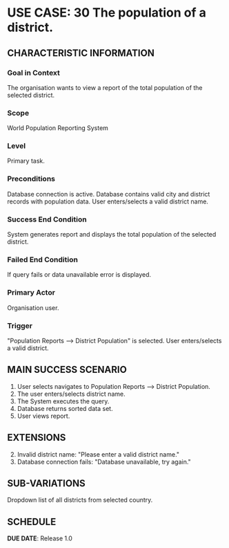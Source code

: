 # USE CASE: 30 The population of a district.

## CHARACTERISTIC INFORMATION

### Goal in Context

The organisation wants to view a report of the total population of the selected district.

### Scope

World Population Reporting System

### Level

Primary task.

### Preconditions

Database connection is active.
Database contains valid city and district records with population data.
User enters/selects a valid district name.

### Success End Condition

System generates report and displays the total population of the selected district.

### Failed End Condition

If query fails or data unavailable error is displayed.

### Primary Actor

Organisation user.

### Trigger

"Population Reports --> District Population" is selected.
User enters/selects a valid district.

## MAIN SUCCESS SCENARIO

1. User selects navigates to Population Reports --> District Population.
2. The user enters/selects district name.
3. The System executes the query.
4. Database returns sorted data set.
5. User views report.

## EXTENSIONS

2. Invalid district name: "Please enter a valid district name."
3. Database connection fails: "Database unavailable, try again."

## SUB-VARIATIONS

Dropdown list of all districts from selected country.

## SCHEDULE

**DUE DATE**: Release 1.0
